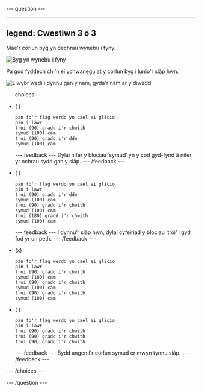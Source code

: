 
--- question ---

---
legend: Cwestiwn 3 o 3
---

Mae'r corlun byg yn dechrau wynebu i fyny.

![Byg yn wynebu i fyny](images/q3-1.png)

Pa god fyddech chi'n ei ychwanegu at y corlun byg i lunio'r siâp hwn.

![Llwybr wedi'i dynnu gan y nam, gyda'r nam ar y diwedd](images/q3-2.png)

--- choices ---

- ( )
  ```blocks3
  pan fo'r flag werdd yn cael ei glicio
  pin i lawr
  troi (90) gradd i'r chwith
  symud (100) cam
  troi (90) gradd i'r dde
  symud (100) cam
  ```

  --- feedback ---
  Dylai nifer y blociau ‘symud’ yn y cod gyd-fynd â nifer yr ochrau sydd gan y siâp.
  --- /feedback ---

- ( )
  ```blocks3
  pan fo'r flag werdd yn cael ei glicio
  pin i lawr
  troi (90) gradd i'r dde
  symud (100) cam
  troi (90) gradd i'r chwith
  symud (100) cam
  troi (180) gradd i'r chwith
  symud (100) cam
  ```

  --- feedback ---
  I dynnu’r siâp hwn, dylai cyfeiriad y blociau ‘troi’ i gyd fod yr un peth.
  --- /feedback ---

- (x)
  ```blocks3
  pan fo'r flag werdd yn cael ei glicio
  pin i lawr
  troi (90) gradd i'r chwith
  symud (100) cam
  troi (90) gradd i'r chwith
  symud (100) cam
  troi (90) gradd i'r chwith
  symud (100) cam
  ```

- ( )
  ```blocks3
  pan fo'r flag werdd yn cael ei glicio
  pin i lawr
  troi (90) gradd i'r chwith
  troi (90) gradd i'r chwith
  troi (90) gradd i'r chwith
  ```

  --- feedback ---
  Bydd angen i'r corlun symud er mwyn tynnu siâp.
  --- /feedback ---

--- /choices ---

--- /question ---
